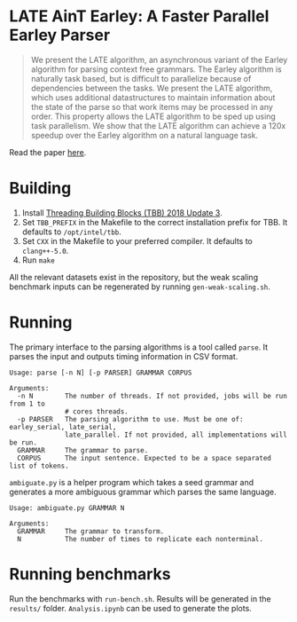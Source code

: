 # LATE AinT Earley: A Faster Parallel Earley Parser

> We present the LATE algorithm, an asynchronous variant of the Earley algorithm for parsing context free grammars. The Earley algorithm is naturally task based, but is difficult to parallelize because of dependencies between the tasks. We present the LATE algorithm, which uses additional datastructures to maintain information about the state of the parse so that work items may be processed in any order. This property allows the LATE algorithm to be sped up using task parallelism. We show that the LATE algorithm can achieve a 120x speedup over the Earley algorithm on a natural language task.

Read the paper [here](https://github.com/jfeser/earley/blob/master/main.pdf).

# Building

1. Install [Threading Building Blocks (TBB) 2018 Update 3](https://github.com/01org/tbb/releases).
2. Set `TBB_PREFIX` in the Makefile to the correct installation prefix for TBB. It defaults to `/opt/intel/tbb`.
3. Set `CXX` in the Makefile to your preferred compiler. It defaults to `clang++-5.0`.
4. Run `make`

All the relevant datasets exist in the repository, but the weak scaling benchmark inputs can be regenerated by running `gen-weak-scaling.sh`.

# Running

The primary interface to the parsing algorithms is a tool called `parse`. It parses the input and outputs timing information in CSV format.

```
Usage: parse [-n N] [-p PARSER] GRAMMAR CORPUS

Arguments:
  -n N        The number of threads. If not provided, jobs will be run from 1 to
              # cores threads.
  -p PARSER   The parsing algorithm to use. Must be one of: earley_serial, late_serial, 
              late_parallel. If not provided, all implementations will be run.
  GRAMMAR     The grammar to parse.
  CORPUS      The input sentence. Expected to be a space separated list of tokens.
```

`ambiguate.py` is a helper program which takes a seed grammar and generates a more ambiguous grammar which parses the same language.

```
Usage: ambiguate.py GRAMMAR N

Arguments:
  GRAMMAR     The grammar to transform.
  N           The number of times to replicate each nonterminal.
```

# Running benchmarks

Run the benchmarks with `run-bench.sh`. Results will be generated in the `results/` folder. `Analysis.ipynb` can be used to generate the plots.
